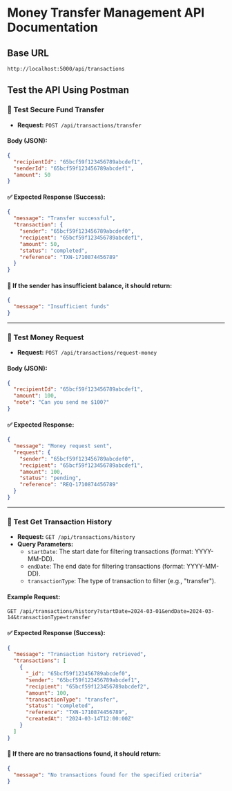 # Money Transfer Management API Documentation

## Base URL
```
http://localhost:5000/api/transactions
```

## Test the API Using Postman

### 📌 Test Secure Fund Transfer
- **Request:** `POST /api/transactions/transfer`

#### Body (JSON):
```json
{
  "recipientId": "65bcf59f123456789abcdef1",
  "senderId": "65bcf59f123456789abcdef1",
  "amount": 50
}
```

#### ✅ Expected Response (Success):
```json
{
  "message": "Transfer successful",
  "transaction": {
    "sender": "65bcf59f123456789abcdef0",
    "recipient": "65bcf59f123456789abcdef1",
    "amount": 50,
    "status": "completed",
    "reference": "TXN-1710874456789"
  }
}
```

#### 🔴 If the sender has insufficient balance, it should return:
```json
{
  "message": "Insufficient funds"
}
```

---

### 📌 Test Money Request
- **Request:** `POST /api/transactions/request-money`

#### Body (JSON):
```json
{
  "recipientId": "65bcf59f123456789abcdef1",
  "amount": 100,
  "note": "Can you send me $100?"
}
```

#### ✅ Expected Response:
```json
{
  "message": "Money request sent",
  "request": {
    "sender": "65bcf59f123456789abcdef0",
    "recipient": "65bcf59f123456789abcdef1",
    "amount": 100,
    "status": "pending",
    "reference": "REQ-1710874456789"
  }
}
```

---

### 📌 Test Get Transaction History
- **Request:** `GET /api/transactions/history`
- **Query Parameters:**
  - `startDate`: The start date for filtering transactions (format: YYYY-MM-DD).
  - `endDate`: The end date for filtering transactions (format: YYYY-MM-DD).
  - `transactionType`: The type of transaction to filter (e.g., "transfer").

#### Example Request:
```
GET /api/transactions/history?startDate=2024-03-01&endDate=2024-03-14&transactionType=transfer
```

#### ✅ Expected Response (Success):
```json
{
  "message": "Transaction history retrieved",
  "transactions": [
    {
      "_id": "65bcf59f123456789abcdef0",
      "sender": "65bcf59f123456789abcdef1",
      "recipient": "65bcf59f123456789abcdef2",
      "amount": 100,
      "transactionType": "transfer",
      "status": "completed",
      "reference": "TXN-1710874456789",
      "createdAt": "2024-03-14T12:00:00Z"
    }
  ]
}
```

#### 🔴 If there are no transactions found, it should return:
```json
{
  "message": "No transactions found for the specified criteria"
}
